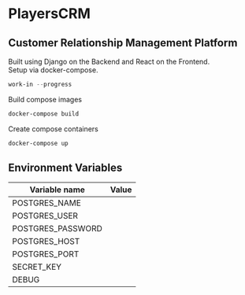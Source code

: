 # PlayersCRM

## Customer Relationship Management Platform

Built using Django on the Backend and React on the Frontend.
<br>
Setup via docker-compose.

```powershell
work-in --progress
```

Build compose images
```powershell
docker-compose build
```

Create compose containers
```powershell
docker-compose up
```

## Environment Variables

| Variable name                 | Value                         |
|-------------------------------|-------------------------------|
| POSTGRES_NAME                 |                               |
| POSTGRES_USER                 |                               |
| POSTGRES_PASSWORD             |                               |
| POSTGRES_HOST                 |                               |
| POSTGRES_PORT                 |                               |
| SECRET_KEY                    |                               |
| DEBUG                         |                               |
